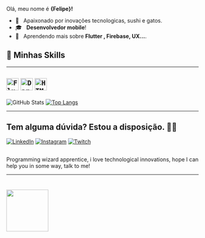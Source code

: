  Olá, meu nome é <strong>{Felipe}!</strong>

- 🧐 &nbsp; Apaixonado por inovações tecnologicas, sushi e gatos.
- 🎓 &nbsp;  **Desenvolvedor mobile**!
- 🌱 &nbsp; Aprendendo mais sobre **Flutter , Firebase, UX...**.


                                                        

## 🚀 Minhas Skills
----

<code><img height="32" src="https://img.shields.io/badge/Flutter-02569B?style=for-the-badge&logo=flutter&logoColor=white" alt="Flutter"/></code>
<code><img height="32" src="https://img.shields.io/badge/Dart-0175C2?style=for-the-badge&logo=dart&logoColor=white" alt="Dart"/></code>
<code><img height="32" src="https://img.shields.io/badge/HTML-239120?style=for-the-badge&logo=html5&logoColor=white" alt="HTML"/></code>
----





</div>

![GitHub Stats](https://github-readme-stats.vercel.app/api?username=felipelemostb&show_icons=true&theme=dark)   [![Top Langs](https://github-readme-stats.vercel.app/api/top-langs/?username=felipelemostb&layout=compact)](https://github.com/felipelemostb/github-readme-stats)




----
  
## Tem alguma dúvida? Estou a disposição. 👨‍💻

[![LinkedIn](https://img.shields.io/badge/LinkedIn-0077B5?style=for-the-badge&logo=linkedin&logoColor=white/)](https://www.linkedin.com/in/luizlemosvi/)
[![Instagram](https://img.shields.io/badge/Instagram-E4405F?style=for-the-badge&logo=instagram&logoColor=white/)](https://www.instagram.com/felipevitoriolemos/)
[![Twitch](https://img.shields.io/badge/Twitch-9146FF?style=for-the-badge&logo=twitch&logoColor=white/)](twitch.tv/impactante1/)
  
  

## 
 <div>  
 Programming wizard apprentice, i love technological innovations, hope I can help you in some way, talk to me!</div>

----

<div><img align ="left" src ="https://c.tenor.com/MYjwASLIcHEAAAAM/heart-cute.gif"width="110" height="" </div>

#
